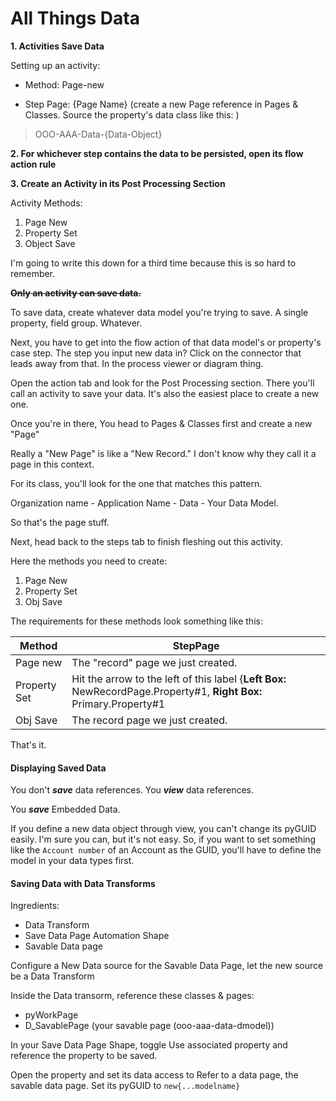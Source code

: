 # All Things Data

**1. Activities Save Data**

Setting up an activity:

- Method: Page-new

- Step Page: {Page Name} (create a new Page reference in Pages & Classes. Source the property's data class like this: )

> OOO-AAA-Data-{Data-Object}

**2. For whichever step contains the data to be persisted, open its flow action rule**

**3. Create an Activity in its Post Processing Section**

Activity Methods:

1. Page New
2. Property Set
3. Object Save

I'm going to write this down for a third time because this is so hard to remember.

~~**Only an activity can save data.**~~

To save data, create whatever data model you're trying to save. A single property, field group. Whatever.

Next, you have to get into the flow action of that data model's or property's case step. The step you input new data in? Click on the connector that leads away from that. In the process viewer or diagram thing.

Open the action tab and look for the Post Processing section. There you'll call an activity to save your data. It's also the easiest place to create a new one.

Once you're in there, You head to Pages & Classes first and create a new "Page"

Really a "New Page" is like a "New Record." I don't know why they call it a page in this context. 

For its class, you'll look for the one that matches this pattern.


Organization name - Application Name - Data - Your Data Model.

So that's the page stuff.

Next, head back to the steps tab to finish fleshing out this activity.

Here the methods you need to create:

1. Page New
2. Property Set
3. Obj Save

The requirements for these methods look something like this:

|Method|StepPage|
|-|-|
|Page new|The "record" page we just created.|
|Property Set|Hit the arrow to the left of this label {**Left Box:** NewRecordPage.Property#1, **Right Box:** Primary.Property#1|
|Obj Save|The record page we just created.|

That's it.

#### Displaying Saved Data

You don't ***save*** data references. You ***view*** data references.

You ***save*** Embedded Data.

If you define a new data object through view, you can't change its pyGUID easily. I'm sure you can, but it's not easy. So, if you want to set something like the `Account number` of an Account as the GUID, you'll have to define the model in your data types first.

#### Saving Data with Data Transforms

Ingredients:

- Data Transform
- Save Data Page Automation Shape
- Savable Data page

Configure a New Data source for the Savable Data Page, let the new source be a Data Transform

Inside the Data transorm, reference these classes & pages:

- pyWorkPage
- D_SavablePage (your savable page (ooo-aaa-data-dmodel))

In your Save Data Page Shape, toggle Use associated property and reference the property to be saved.

Open the property and set its data access to Refer to a data page, the savable data page. Set its pyGUID to `new{...modelname}`

